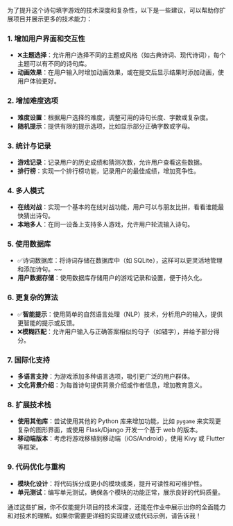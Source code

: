 为了提升这个诗句填字游戏的技术深度和复杂性，以下是一些建议，可以帮助你扩展项目并展示更多的技术能力：

### 1. 增加用户界面和交互性

- ❌**主题选择**：允许用户选择不同的主题或风格（如古典诗词、现代诗词），每个主题可以有不同的诗句库。
- **动画效果**：在用户输入时增加动画效果，或在提交后显示结果时添加动画，使用户体验更好。

### 2. 增加难度选项

- **难度设置**：根据用户选择的难度，调整可用的诗句长度、字数或复杂度。
- **随机提示**：提供有限的提示选项，比如显示部分正确字数或字母。

### 3. 统计与记录

- **游戏记录**：记录用户的历史成绩和猜测次数，允许用户查看这些数据。
- **排行榜**：实现一个排行榜功能，记录用户的最佳成绩，增加竞争性。

### 4. 多人模式

- **在线对战**：实现一个基本的在线对战功能，用户可以与朋友比拼，看看谁能最快猜出诗句。
- **本地多人**：在同一设备上支持多人游戏，允许用户轮流输入诗句。

### 5. 使用数据库

- ✅诗词数据库：将诗词存储在数据库中（如 SQLite），这样可以更灵活地管理和添加诗句。~~
- **用户数据存储**：使用数据库存储用户的游戏记录和设置，便于持久化。

### 6. 更复杂的算法

- ✅**智能提示**：使用简单的自然语言处理（NLP）技术，分析用户的输入，提供更智能的提示或反馈。
- ❌**模糊匹配**：允许用户输入与正确答案相似的句子（如错字），并给予部分得分。

### 7. 国际化支持

- **多语言支持**：为游戏添加多种语言选项，吸引更广泛的用户群体。
- **文化背景介绍**：为每首诗句提供背景介绍或作者信息，增加教育意义。

### 8. 扩展技术栈

- **使用其他库**：尝试使用其他的 Python 库来增加功能，比如 `pygame` 来实现更复杂的图形界面，或使用 Flask/Django 开发一个基于 web 的版本。
- **移动端版本**：考虑将游戏移植到移动端（iOS/Android），使用 Kivy 或 Flutter 等框架。

### 9. 代码优化与重构

- **模块化设计**：将代码拆分成更小的模块或类，提升可读性和可维护性。
- **单元测试**：编写单元测试，确保各个模块的功能正常，展示良好的代码质量。

通过这些扩展，你不仅能提升项目的技术深度，还能在作业中展示出你的全面能力和对技术的理解。如果你需要更详细的实现建议或代码示例，请告诉我！